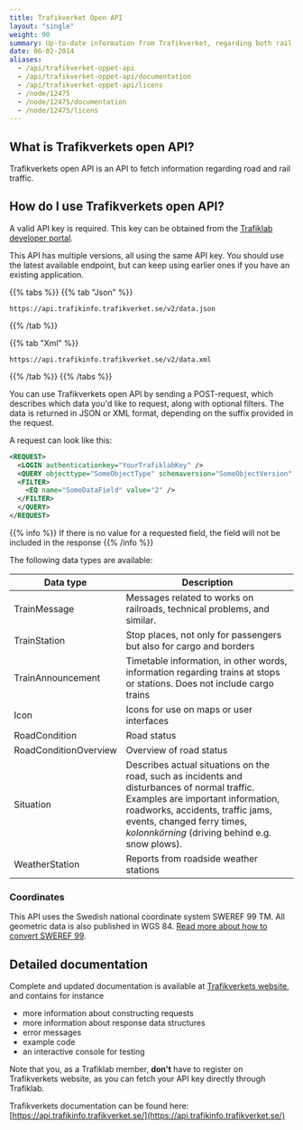 ```yaml
---
title: Trafikverket Open API 
layout: "single"
weight: 90 
summary: Up-to-date information from Trafikverket, regarding both rail and road traffic.
date: 06-02-2014
aliases:
  - /api/trafikverket-oppet-api
  - /api/trafikverket-oppet-api/documentation
  - /api/trafikverket-oppet-api/licens
  - /node/12475
  - /node/12475/documentation
  - /node/12475/licens
---
```



## What is Trafikverkets open API?

Trafikverkets open API is an API to fetch information regarding road and rail traffic.

## How do I use Trafikverkets open API?

A valid API key is required. This key can be obtained from the [Trafiklab developer portal](https://developer.trafiklab.se).

This API has multiple versions, all using the same API key. You should use the latest available endpoint, but can keep using earlier ones if you have an existing application.

{{% tabs %}} {{% tab "Json" %}}

```text
https://api.trafikinfo.trafikverket.se/v2/data.json
```

{{% /tab %}}

{{% tab "Xml" %}}

```text
https://api.trafikinfo.trafikverket.se/v2/data.xml
```

{{% /tab %}} {{% /tabs %}}

You can use Trafikverkets open API by sending a POST-request, which describes which data you'd like to request, along with optional filters. The data is returned in JSON or XML format, depending on the suffix provided in the request.

A request can look like this:
```xml
<REQUEST>
  <LOGIN authenticationkey="YourTrafiklabKey" />
  <QUERY objecttype="SomeObjectType" schemaversion="SomeObjectVersion" limit="10">
  <FILTER>
    <EQ name="SomeDataField" value="2" />
  </FILTER>
  </QUERY>
</REQUEST>
```

{{% info %}}
If there is no value for a requested field, the field will not be included in the response
{{% /info %}}

The following data types are available:

| Data type | Description |
|-----------|-------------|
| TrainMessage | Messages related to works on railroads, technical problems, and similar. |
| TrainStation | Stop places, not only for passengers but also for cargo and borders |
| TrainAnnouncement | Timetable information, in other words, information regarding trains at stops or stations. Does not include cargo trains |
| Icon | Icons for use on maps or user interfaces |
| RoadCondition | Road status |
| RoadConditionOverview | Overview of road status |
| Situation | Describes actual situations on the road, such as incidents and disturbances of normal traffic. Examples are important information, roadworks, accidents, traffic jams, events, changed ferry times, _kolonnkörning_ (driving behind e.g. snow plows). |
| WeatherStation | Reports from roadside weather stations |

### Coordinates

This API uses the Swedish national coordinate system SWEREF 99 TM. All geometric data is also published in WGS 84. [Read more about how to convert SWEREF 99](/docs/using-trafiklab-data/combining-data/converting-sweref99-to-wgs84.md).

## Detailed documentation

Complete and updated documentation is available at [Trafikverkets website](https://api.trafikinfo.trafikverket.se/), and contains for instance

- more information about constructing requests
- more information about response data structures
- error messages
- example code
- an interactive console for testing

Note that you, as a Trafiklab member, **don't** have to register on Trafikverkets website, as you can fetch your API key directly through Trafiklab.

Trafikverkets documentation can be found here: [https://api.trafikinfo.trafikverket.se/](https://api.trafikinfo.trafikverket.se/)


